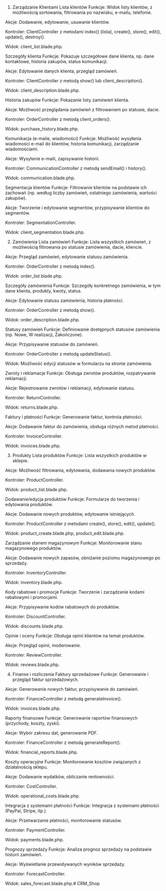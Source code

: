 1. Zarządzanie Klientami
Lista klientów
Funkcje: Widok listy klientów, z możliwością sortowania, filtrowania po nazwisku, e-mailu, telefonie.

Akcje: Dodawanie, edytowanie, usuwanie klientów.

Kontroler: ClientController z metodami index() (lista), create(), store(), edit(), update(), destroy().

Widok: client_list.blade.php.

Szczegóły klienta
Funkcje: Pokazuje szczegółowe dane klienta, np. dane kontaktowe, historia zakupów, status komunikacji.

Akcje: Edytowanie danych klienta, przegląd zamówień.

Kontroler: ClientController z metodą show() lub client_description().

Widok: client_description.blade.php.

Historia zakupów
Funkcje: Pokazanie listy zamówień klienta.

Akcje: Możliwość przeglądania zamówień z filtrowaniem po statusie, dacie.

Kontroler: OrderController z metodą client_orders().

Widok: purchase_history.blade.php.

Komunikacja (e-maile, wiadomości)
Funkcje: Możliwość wysyłania wiadomości e-mail do klientów, historia komunikacji, zarządzanie wiadomościami.

Akcje: Wysyłanie e-maili, zapisywanie historii.

Kontroler: CommunicationController z metodą sendEmail() i history().

Widok: communication.blade.php.

Segmentacja klientów
Funkcje: Filtrowanie klientów na podstawie ich zachowań (np. według liczby zamówień, ostatniego zamówienia, wartości zakupów).

Akcje: Tworzenie i edytowanie segmentów, przypisywanie klientów do segmentów.

Kontroler: SegmentationController.

Widok: client_segmentation.blade.php.

2. Zamówienia
Lista zamówień
Funkcje: Lista wszystkich zamówień, z możliwością filtrowania po statusie zamówienia, dacie, kliencie.

Akcje: Przegląd zamówień, edytowanie statusu zamówienia.

Kontroler: OrderController z metodą index().

Widok: order_list.blade.php.

Szczegóły zamówienia
Funkcje: Szczegóły konkretnego zamówienia, w tym dane klienta, produkty, kwoty, status.

Akcje: Edytowanie statusu zamówienia, historia płatności.

Kontroler: OrderController z metodą show().

Widok: order_description.blade.php.

Statusy zamówień
Funkcje: Definiowanie dostępnych statusów zamówienia (np. Nowe, W realizacji, Zakończone).

Akcje: Przypisywanie statusów do zamówień.

Kontroler: OrderController z metodą updateStatus().

Widok: Możliwość edycji statusów w formularzu na stronie zamówienia.

Zwroty i reklamacje
Funkcje: Obsługa zwrotów produktów, rozpatrywanie reklamacji.

Akcje: Rejestrowanie zwrotów i reklamacji, edytowanie statusu.

Kontroler: ReturnController.

Widok: returns.blade.php.

Faktury i płatności
Funkcje: Generowanie faktur, kontrola płatności.

Akcje: Dodawanie faktur do zamówienia, obsługa różnych metod płatności.

Kontroler: InvoiceController.

Widok: invoices.blade.php.

3. Produkty
Lista produktów
Funkcje: Lista wszystkich produktów w sklepie.

Akcje: Możliwość filtrowania, edytowania, dodawania nowych produktów.

Kontroler: ProductController.

Widok: product_list.blade.php.

Dodawanie/edycja produktów
Funkcje: Formularze do tworzenia i edytowania produktów.

Akcje: Dodawanie nowych produktów, edytowanie istniejących.

Kontroler: ProductController z metodami create(), store(), edit(), update().

Widok: product_create.blade.php, product_edit.blade.php.

Zarządzanie stanem magazynowym
Funkcje: Monitorowanie stanu magazynowego produktów.

Akcje: Dodawanie nowych zapasów, obniżanie poziomu magazynowego po sprzedaży.

Kontroler: InventoryController.

Widok: inventory.blade.php.

Kody rabatowe i promocje
Funkcje: Tworzenie i zarządzanie kodami rabatowymi i promocjami.

Akcje: Przypisywanie kodów rabatowych do produktów.

Kontroler: DiscountController.

Widok: discounts.blade.php.

Opinie i oceny
Funkcje: Obsługa opinii klientów na temat produktów.

Akcje: Przegląd opinii, moderowanie.

Kontroler: ReviewController.

Widok: reviews.blade.php.

4. Finanse i rozliczenia
Faktury sprzedażowe
Funkcje: Generowanie i przegląd faktur sprzedażowych.

Akcje: Generowanie nowych faktur, przypisywanie do zamówień.

Kontroler: FinanceController z metodą generateInvoice().

Widok: invoices.blade.php.

Raporty finansowe
Funkcje: Generowanie raportów finansowych (przychody, koszty, zyski).

Akcje: Wybór zakresu dat, generowanie PDF.

Kontroler: FinanceController z metodą generateReport().

Widok: financial_reports.blade.php.

Koszty operacyjne
Funkcje: Monitorowanie kosztów związanych z działalnością sklepu.

Akcje: Dodawanie wydatków, obliczanie rentowności.

Kontroler: CostController.

Widok: operational_costs.blade.php.

Integracja z systemami płatności
Funkcje: Integracja z systemami płatności (PayPal, Stripe, itp.).

Akcje: Przetwarzanie płatności, monitorowanie statusów.

Kontroler: PaymentController.

Widok: payments.blade.php.

Prognozy sprzedaży
Funkcje: Analiza prognoz sprzedaży na podstawie historii zamówień.

Akcje: Wyświetlanie przewidywanych wyników sprzedaży.

Kontroler: ForecastController.

Widok: sales_forecast.blade.php.#   C R M _ S h o p  
 